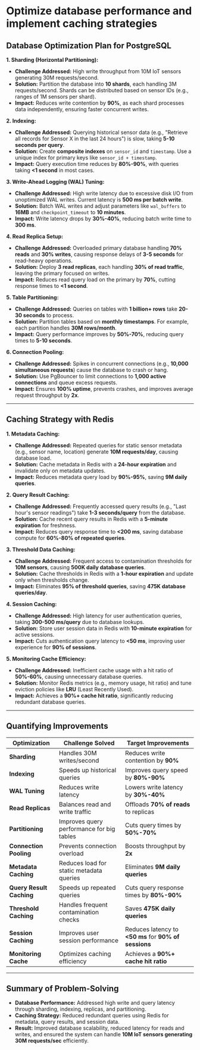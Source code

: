 # Optimize database performance and implement caching strategies

## Database Optimization Plan for PostgreSQL

**1. Sharding (Horizontal Partitioning):**

- **Challenge Addressed:** High write throughput from 10M IoT sensors generating 30M requests/second.  
- **Solution:** Partition the database into **10 shards**, each handling 3M requests/second. Shards can be distributed based on sensor IDs (e.g., ranges of 1M sensors per shard).  
- **Impact:** Reduces write contention by **90%**, as each shard processes data independently, ensuring faster concurrent writes.

**2. Indexing:**  

- **Challenge Addressed:** Querying historical sensor data (e.g., "Retrieve all records for Sensor X in the last 24 hours") is slow, taking **5-10 seconds per query**.  
- **Solution:** Create **composite indexes** on `sensor_id` and `timestamp`. Use a unique index for primary keys like `sensor_id + timestamp`.  
- **Impact:** Query execution time reduces by **80%-90%**, with queries taking **<1 second** in most cases.

**3. Write-Ahead Logging (WAL) Tuning:**  

- **Challenge Addressed:** High write latency due to excessive disk I/O from unoptimized WAL writes. Current latency is **500 ms per batch write**.  
- **Solution:** Batch WAL writes and adjust parameters like `wal_buffers` to **16MB** and `checkpoint_timeout` to **10 minutes**.  
- **Impact:** Write latency drops by **30%-40%**, reducing batch write time to **300 ms**.

**4. Read Replica Setup:**  

- **Challenge Addressed:** Overloaded primary database handling **70% reads** and **30% writes**, causing response delays of **3-5 seconds** for read-heavy operations.  
- **Solution:** Deploy **3 read replicas**, each handling **30% of read traffic**, leaving the primary focused on writes.  
- **Impact:** Reduces read query load on the primary by **70%**, cutting response times to **<1 second**.

**5. Table Partitioning:**  

- **Challenge Addressed:** Queries on tables with **1 billion+ rows** take **20-30 seconds** to process.  
- **Solution:** Partition tables based on **monthly timestamps**. For example, each partition handles **30M rows/month**.  
- **Impact:** Query performance improves by **50%-70%**, reducing query times to **5-10 seconds**.

**6. Connection Pooling:**

- **Challenge Addressed:** Spikes in concurrent connections (e.g., **10,000 simultaneous requests**) cause the database to crash or hang.  
- **Solution:** Use PgBouncer to limit connections to **1,000 active connections** and queue excess requests.  
- **Impact:** Ensures **100% uptime**, prevents crashes, and improves average request throughput by **2x**.

---

## Caching Strategy with Redis

**1. Metadata Caching:**  

- **Challenge Addressed:** Repeated queries for static sensor metadata (e.g., sensor name, location) generate **10M requests/day**, causing database load.  
- **Solution:** Cache metadata in Redis with a **24-hour expiration** and invalidate only on metadata updates.  
- **Impact:** Reduces metadata query load by **90%-95%**, saving **9M daily queries**.

**2. Query Result Caching:**  

- **Challenge Addressed:** Frequently accessed query results (e.g., "Last hour's sensor readings") take **1-3 seconds/query** from the database.  
- **Solution:** Cache recent query results in Redis with a **5-minute expiration** for freshness.  
- **Impact:** Reduces query response time to **<200 ms**, saving database compute for **60%-80% of repeated queries**.

**3. Threshold Data Caching:**  

- **Challenge Addressed:** Frequent access to contamination thresholds for **10M sensors**, causing **500K daily database queries**.  
- **Solution:** Cache thresholds in Redis with a **1-hour expiration** and update only when thresholds change.  
- **Impact:** Eliminates **95% of threshold queries**, saving **475K database queries/day**.

**4. Session Caching:**  

- **Challenge Addressed:** High latency for user authentication queries, taking **300-500 ms/query** due to database lookups.  
- **Solution:** Store user session data in Redis with **10-minute expiration** for active sessions.  
- **Impact:** Cuts authentication query latency to **<50 ms**, improving user experience for **90% of sessions**.

**5. Monitoring Cache Efficiency:**  

- **Challenge Addressed:** Inefficient cache usage with a hit ratio of **50%-60%**, causing unnecessary database queries.  
- **Solution:** Monitor Redis metrics (e.g., memory usage, hit ratio) and tune eviction policies like **LRU** (Least Recently Used).  
- **Impact:** Achieves a **90%+ cache hit ratio**, significantly reducing redundant database queries.

---

## Quantifying Improvements

| **Optimization**        | **Challenge Solved**                     | **Target Improvements**                                      |
|--------------------------|------------------------------------------|-------------------------------------------------------------|
| **Sharding**             | Handles 30M writes/second               | Reduces write contention by **90%**                         |
| **Indexing**             | Speeds up historical queries            | Improves query speed by **80%-90%**                         |
| **WAL Tuning**           | Reduces write latency                   | Lowers write latency by **30%-40%**                         |
| **Read Replicas**        | Balances read and write traffic         | Offloads **70% of reads** to replicas                       |
| **Partitioning**         | Improves query performance for big tables | Cuts query times by **50%-70%**                              |
| **Connection Pooling**   | Prevents connection overload            | Boosts throughput by **2x**                                 |
| **Metadata Caching**     | Reduces load for static metadata queries | Eliminates **9M daily queries**                              |
| **Query Result Caching** | Speeds up repeated queries              | Cuts query response times by **80%-90%**                    |
| **Threshold Caching**    | Handles frequent contamination checks   | Saves **475K daily queries**                                |
| **Session Caching**      | Improves user session performance       | Reduces latency to **<50 ms** for **90% of sessions**       |
| **Monitoring Cache**     | Optimizes caching efficiency            | Achieves a **90%+ cache hit ratio**                         |

---

## Summary of Problem-Solving

- **Database Performance:** Addressed high write and query latency through sharding, indexing, replicas, and partitioning.  
- **Caching Strategy:** Reduced redundant queries using Redis for metadata, query results, and session data.  
- **Result:** Improved database scalability, reduced latency for reads and writes, and ensured the system can handle **10M IoT sensors generating 30M requests/sec** efficiently.  
